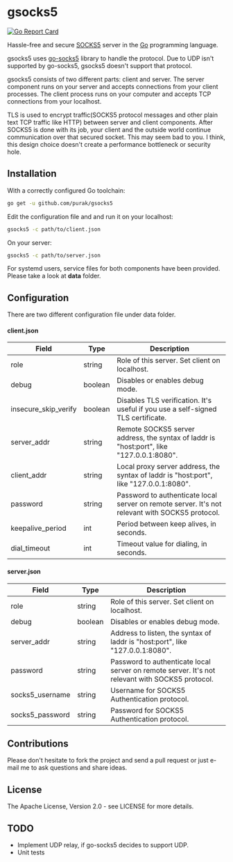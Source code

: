gsocks5
=======

[![Go Report Card](https://goreportcard.com/badge/github.com/buraksezer/gsocks5)](https://goreportcard.com/report/github.com/buraksezer/gsocks5)

Hassle-free and secure [SOCKS5](https://en.wikipedia.org/wiki/SOCKS) server in the [Go](https://golang.org) programming language.

gsocks5 uses [go-socks5](https://github.com/armon/go-socks5) library to handle the protocol. Due to UDP isn't supported by go-socks5,  gsocks5 doesn't support that protocol.

gsocks5 consists of two different parts: client and server. The server component runs on your server and accepts connections from your client processes. The client process runs on your computer and accepts TCP connections from your localhost.

TLS is used to encrypt traffic(SOCKS5 protocol messages and other plain text TCP traffic like HTTP) between server and client components. After SOCKS5 is done with its job, your client and the outside world continue communication over that secured socket. This may seem bad to you. I think, this design choice doesn't create a performance bottleneck or security hole.

Installation
------------
With a correctly configured Go toolchain:

```sh
go get -u github.com/purak/gsocks5
```

Edit the configuration file and and run it on your localhost:

```sh
gsocks5 -c path/to/client.json
```

On your server:

```sh
gsocks5 -c path/to/server.json
```

For systemd users, service files for both components have been provided. Please take a look at **data** folder.

Configuration
-------------
There are two different configuration file under data folder. 

#### client.json

Field        |  Type   | Description
------------ | ------- |-------------
role | string | Role of this server. Set client on localhost.
debug | boolean | Disables or enables debug mode.
insecure_skip_verify | boolean | Disables TLS verification. It's useful if you use a self-signed TLS certificate.
server_addr | string | Remote SOCKS5 server address, the syntax of laddr is "host:port", like "127.0.0.1:8080".
client_addr | string | Local proxy server address, the syntax of laddr is "host:port", like "127.0.0.1:8080".
password | string| Password to authenticate local server on remote server. It's not relevant with SOCKS5 protocol. 
keepalive_period | int | Period between keep alives, in seconds.
dial_timeout | int | Timeout value for dialing, in seconds.

#### server.json

Field        |  Type   | Description
------------ | ------- |-------------
role | string | Role of this server. Set client on localhost.
debug | boolean | Disables or enables debug mode.
server_addr | string | Address to listen, the syntax of laddr is "host:port", like "127.0.0.1:8080".
password | string | Password to authenticate local server on remote server. It's not relevant with SOCKS5 protocol. 
socks5_username | string | Username for SOCKS5 Authentication protocol.
socks5_password | string | Password for SOCKS5 Authentication protocol.

Contributions
-------------
Please don't hesitate to fork the project and send a pull request or just e-mail me to ask questions and share ideas.

License
-------
The Apache License, Version 2.0 - see LICENSE for more details.

TODO
----
* Implement UDP relay, if go-socks5 decides to support UDP.
* Unit tests
